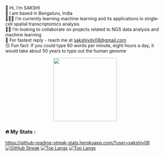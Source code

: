 👋 Hi, I’m SAKSHI <br>
📍 I am based in Bengaluru, India <br>
👩🏻‍💻 I’m currently learning machine learning and its applications in single-cell spatial transcriptomics analysis <br>
🤝🏼 I’m looking to collaborate on projects related to NGS data analysis and machine learning <br>
📩 For fastest reply - reach me at sakshiydv08@gmail.com <br>
🙃 Fun fact: If you could type 60 words per minute, eight hours a day, it would take about 50 years to type out the human genome <br> 

<!---
sakshiy08/sakshiy08 is a ✨ special ✨ repository because its `README.md` (this file) appears on your GitHub profile.
You can click the Preview link to take a look at your changes.
--->



<div id="header" align="center">
  <img src="https://i.giphy.com/media/v1.Y2lkPTc5MGI3NjExYndxamFwdnE1cGw3aTY4NDd1cGpwam12bjVxNWsycnloazA0NDhkbCZlcD12MV9pbnRlcm5hbF9naWZfYnlfaWQmY3Q9Zw/YlmI36YAWe7KScC7hK/giphy.gif" width="200"/>
</div>




### :fire: My Stats :

https://github-readme-streak-stats.herokuapp.com/?user=sakshiy08
[![GitHub Streak](http://github-readme-streak-stats.herokuapp.com?user=sakshiy08&theme=dark&background=000000)](https://git.io/streak-stats)
[![Top Langs](https://github-readme-stats.vercel.app/api/top-langs/?username=sakshiy08)](https://github.com/anuraghazra/github-readme-stats)
[![Top Langs](https://github-readme-stats.vercel.app/api/top-langs/?username=sakshiy08&layout=compact&theme=vision-friendly-dark)](https://github.com/anuraghazra/github-readme-stats)








